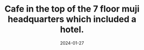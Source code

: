 ---
layout: post
title: "Cafe in the top of the 7 floor muji headquarters which included a hotel."
date: 2024-01-27
city: "Unknown"
country: "Unknown"
continent: "World"
latitude: 
longitude: 
cafe_name: ""
rating: 
notes: "Cafe in the top of the 7 floor muji headquarters which included a hotel."
image_url: "/media/posts/202401/423538253_18419573230001623_7623436800378593575_n_18018022025026922.jpg"
images:
  - "/media/posts/202401/423538253_18419573230001623_7623436800378593575_n_18018022025026922.jpg"
  - "/media/posts/202401/423516519_18419573239001623_7441792408069939384_n_18013022039150428.jpg"
  - "/media/posts/202401/423537783_18419573248001623_8068322956881838366_n_18025321861778098.jpg"
  - "/media/posts/202401/423537629_18419573257001623_3327733050081757342_n_18029165905871342.jpg"
  - "/media/posts/202401/423557470_18419573266001623_4532854037963508093_n_17910984158896592.jpg"
instagram_url: ""
---